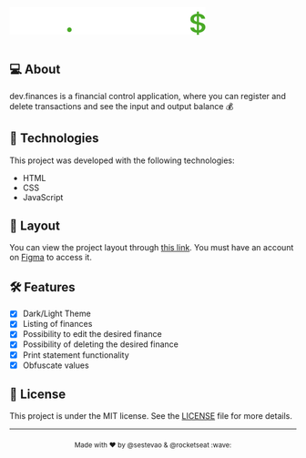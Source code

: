 <img alt="dev.finances" title="dev.finances" src="./assets/img/logo.svg" align="middle"/>
<br><br>

## 💻 About

dev.finances is a financial control application, where you can register and delete transactions and see the input and output balance 💰

## 🧪 Technologies

This project was developed with the following technologies:

- HTML
- CSS
- JavaScript

## 🔖 Layout

You can view the project layout through [this link](https://www.figma.com/file/7Vu9DzUaCZIV4nibzkjgB4/dev.finance%24-Marathon-Discover). You must have an account on [Figma](https://figma.com) to access it.

## 🛠️ Features

- [x] Dark/Light Theme
- [x] Listing of finances
- [x] Possibility to edit the desired finance
- [x] Possibility of deleting the desired finance
- [x] Print statement functionality
- [x] Obfuscate values

## 📝 License

This project is under the MIT license. See the [LICENSE](LICENSE.md) file for more details.

---

<p align="center"><sub>Made with ♥ by @sestevao & @rocketseat :wave:</sub></p>
